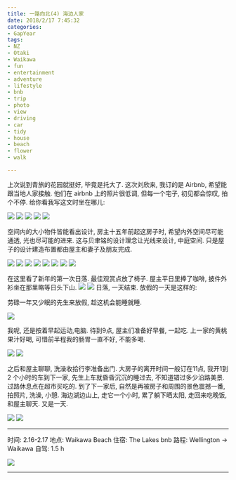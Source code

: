 ```yaml
---
title: 一路向北(4) 海边人家
date: 2018/2/17 7:45:32
categories: 
- GapYear
tags:
- NZ
- Otaki
- Waikawa
- fun
- entertainment
- adventure
- lifestyle
- bnb
- trip
- photo
- view
- driving
- car 
- tidy
- house
- beach
- flower
- walk

---
```


上次说到青旅的花园就挺好, 毕竟是托大了. 这次刘欣来, 我订的是 Airbnb, 希望能跟当地人家接触. 他们在 airbnb 上的照片很低调, 但每一个宅子, 初见都会惊叹, 拍个不停. 给你看我写这文时坐在哪儿:

![](https://ws4.sinaimg.cn/large/006tNc79gy1foiuyfc4nyj31kw16okjl.jpg)
![](https://ws4.sinaimg.cn/large/006tNc79gy1foiuybgfo9j31kw16ou0x.jpg)
![](https://ws3.sinaimg.cn/large/006tNc79gy1foiuy6z58xj31kw16okjm.jpg)
![](https://ws4.sinaimg.cn/large/006tNc79gy1foiuy12v0mj31kw16ohdu.jpg)
![](https://ws2.sinaimg.cn/large/006tNc79gy1foiuxuto8hj31kw16o7wi.jpg)

空间内的大小物件皆能看出设计, 房主十五年前起这房子时, 希望内外空间尽可能通透, 光也尽可能的进来. 这与贝聿铭的设计理念让光线来设计, 中庭空间. 只是屋子的设计建造布置都由屋主和妻子及朋友完成. 

![](https://ws1.sinaimg.cn/large/006tNc79gy1foiv32mbahj31kw23vb2a.jpg)
![](https://ws3.sinaimg.cn/large/006tNc79gy1foiv2vhfq2j31kw16okjm.jpg)
![](https://ws2.sinaimg.cn/large/006tNc79gy1foiv2oo8psj31kw16onpe.jpg)
![](https://ws1.sinaimg.cn/large/006tNc79gy1foiv299pfkj31kw23vqv6.jpg)
![](https://ws3.sinaimg.cn/large/006tNc79gy1foiv22d51nj31kw16o4qq.jpg)
![](https://ws3.sinaimg.cn/large/006tNc79gy1foiv1vdojhj31kw16o1kz.jpg)
![](https://ws3.sinaimg.cn/large/006tNc79gy1foiv1nsb2vj31kw23ve82.jpg)
![](https://ws4.sinaimg.cn/large/006tNc79gy1foiv173wazj31kw23vu0y.jpg)


在这里看了新年的第一次日落. 最佳观赏点放了椅子. 屋主平日里捧了咖啡, 披件外衫坐在那里略等日头下山.
![](https://ws3.sinaimg.cn/large/006tNc79gy1foiuvp8mo6j31400u00va.jpg)
![](https://ws4.sinaimg.cn/large/006tNc79gy1foiuvnzicij31400u0acn.jpg)
日落, 一天结束. 放假的一天是这样的: 

劳碌一年又少眠的先生来放假, 趁这机会能睡就睡.

![](https://ws1.sinaimg.cn/large/006tNc79gy1foivrwe6drj31kw16ou0y.jpg)

我呢, 还是按着早起运动,电脑. 待到9点, 屋主们准备好早餐, 一起吃. 上一家的黄桃果汁好喝, 可惜前半程我的肠胃一直不好, 不能多喝. 

![](https://ws3.sinaimg.cn/large/006tNc79gy1foivp3zkdcj31kw16ox6q.jpg)
![](https://ws4.sinaimg.cn/large/006tNc79gy1foivor9hpmj31kw16o1ky.jpg)


之后和屋主聊聊, 洗澡收拾行李准备出门. 大房子的离开时间一般订在11点, 我开1到2 个小时的车到下一家, 先生上车就昏昏沉沉的睡过去, 不知道错过多少沿路美景. 过路休息点在超市买吃的. 到了下一家后, 自然是再被房子和周围的景色震撼一番, 拍照片, 洗澡, 小憩. 海边湖边山上, 走它一个小时, 累了躺下晒太阳, 走回来吃晚饭, 和屋主聊天. 又是一天.

![](https://ws1.sinaimg.cn/large/006tNc79gy1foivsuhmpxj31kw16oqv5.jpg)
![](https://ws1.sinaimg.cn/large/006tNc79gy1foivsq7vj3j31kw16oqv5.jpg)


***

时间: 2.16-2.17
地点: Waikawa Beach
住宿: The Lakes bnb
路程: Wellington -> Waikawa
自驾: 1.5 h

![](https://ws4.sinaimg.cn/large/006tNc79gy1foive3cvspj30yi1pc4qq.jpg)

*** 
